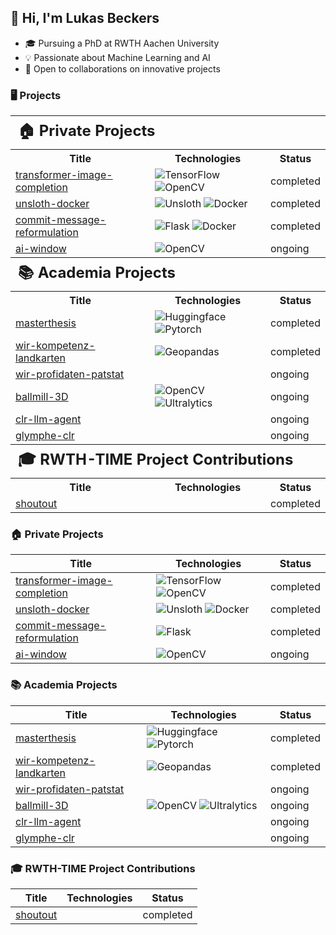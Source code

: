 ## 👋 Hi, I'm Lukas Beckers

* 🎓 Pursuing a PhD at RWTH Aachen University
* 💡 Passionate about Machine Learning and AI
* 🤝 Open to collaborations on innovative projects

<!-- 
### 🖥️ Projects 

<table>
    <tr>
        <th colspan="3" style="text-align: left; font-size: 24px;"><header-main>🏠 Private Projects</th>
    </tr>
    <tr>
        <th><sub-header1>Title</th>
        <th><sub-header2>Technologies</th>
        <th><sub-header3>Status</th>
    </tr>
    <tr>
        <td><a href="https://github.com/LukasBeckers/transformer-image-completion" title="A self-coded transformer in tensorflow to complete MNIST images autoregressively.">transformer-image-completion</td>
        <td>
            <img src="https://img.shields.io/badge/TensorFlow-black?style=flat-square&logo=tensorflow" alt="TensorFlow">
            <img src="https://img.shields.io/badge/OpenCV-black?style=flat-square&logo=opencv" alt="OpenCV">
        </td>
        <td>completed</td>
    </tr>
    <tr>
        <td><a href="https://github.com/LukasBeckers/Unsloth-Docker" title="Simplify your Unsloth AI deployment with this Dockerized setup.">unsloth-docker</td>
        <td>
            <img src="https://img.shields.io/badge/Unsloth-black?style=flat-square&logo=unsloth" alt="Unsloth Ai">
            <img src="https://img.shields.io/badge/Docker-black?style=flat-square&logo=docker" alt="Docker">
        </td>
        <td>completed</td>
    </tr>
    <tr>
        <td><a href="https://github.com/LukasBeckers/commit-message-reformulation" title="A git hook that reformulates your git commit messages to follow the github semantic commit conventions">commit-message-reformulation</td>
        <td>
            <img src="https://img.shields.io/badge/Flask-black?style=flat-square&logo=Flask" alt="Flask">
            <img src="https://img.shields.io/badge/Docker-black?style=flat-square&logo=docker" alt="Docker">
        </td>
        <td>completed</td>
    </tr>
</table>
 -->

 ### 🖥️ Projects 

<table>
    <tr>
        <th colspan="3" style="text-align: left; font-size: 24px;">🏠 Private Projects</th>
    </tr>
    <tr>
        <th>Title</th>
        <th>Technologies</th>
        <th>Status</th>
    </tr>
    <tr>
        <td><a href="https://github.com/LukasBeckers/transformer-image-completion" title="A self-coded transformer in tensorflow to complete MNIST images autoregressively.">transformer-image-completion</a></td>
        <td>
            <img src="https://img.shields.io/badge/TensorFlow-black?style=flat-square&logo=tensorflow" alt="TensorFlow">
            <img src="https://img.shields.io/badge/OpenCV-black?style=flat-square&logo=opencv" alt="OpenCV">
        </td>
        <td>completed</td>
    </tr>
    <tr>
        <td><a href="https://github.com/LukasBeckers/Unsloth-Docker" title="Simplify your Unsloth AI deployment with this Dockerized setup.">unsloth-docker</a></td>
        <td>
            <img src="https://img.shields.io/badge/Unsloth-black?style=flat-square&logo=unsloth" alt="Unsloth">
            <img src="https://img.shields.io/badge/Docker-black?style=flat-square&logo=docker" alt="Docker">
        </td>
        <td>completed</td>
    </tr>
    <tr>
        <td><a href="https://github.com/LukasBeckers/commit-message-reformulation" title="A git hook that reformulates your git commit messages to follow the github semantic commit conventions">commit-message-reformulation</a></td>
        <td>
            <img src="https://img.shields.io/badge/Flask-black?style=flat-square&logo=Flask" alt="Flask">
            <img src="https://img.shields.io/badge/Docker-black?style=flat-square&logo=docker" alt="Docker">
        </td>
        <td>completed</td>
    </tr>
    <tr>
        <td><a href="https://github.com/LukasBeckers/ai-window" title="Using stereo vision to and off-center projection to create the illusion of a window.">ai-window</a></td>
        <td>
            <img src="https://img.shields.io/badge/OpenCV-black?style=flat-square&logo=opencv" alt="OpenCV">
        </td>
        <td>ongoing</td>
    </tr>
    <tr>
        <th colspan="3" style="text-align: left; font-size: 24px;">📚 Academia Projects</th>
    </tr>
    <tr>
        <th>Title</th>
        <th>Technologies</th>
        <th>Status</th>
    </tr>
    <tr>
        <td><a href="https://github.com/LukasBeckers/masterthesis-jappat" title="Extreme multilabel classification of Japanese Patent classes (F-Terms), feature extraction and similarity measurement of patent class embeddings!">masterthesis</a></td>
        <td>
            <img src="https://img.shields.io/badge/Huggingface-black?style=flat-square&logo=huggingface" alt="Huggingface">
            <img src="https://img.shields.io/badge/Pytorch-black?style=flat-square&logo=pytorch" alt="Pytorch">
        </td>
        <td>completed</td>
    </tr>
    <tr>
        <td><a href="https://github.com/LukasBeckers/wir-kompetenz-landkarten" title="Kompetenz Landkarten basierend auf Patstat Patentdaten für WIR Regionen">wir-kompetenz-landkarten</a></td>
        <td>
            <img src="https://img.shields.io/badge/Geopandas-black?style=flat-square&logo=geopandas" alt="Geopandas">
        </td>
        <td>completed</td>
    </tr>
    <tr>
        <td><a href="https://github.com/LukasBeckers/wir-profidaten-patstat" title="Entity matching between Profi dataset and Patstat dataset.">wir-profidaten-patstat</a></td>
        <td></td>
        <td>ongoing</td>
    </tr>
    <tr>
        <td><a href="https://github.com/LukasBeckers/BallMill3D" title="Triangulation of ball movements inside a mixermill using highspeed videos and epipolar geometry!">ballmill-3D</a></td>
        <td>
            <img src="https://img.shields.io/badge/OpenCV-black?style=flat-square&logo=opencv" alt="OpenCV">
            <img src="https://img.shields.io/badge/Ultralytics-black?style=flat-square&logo=ultralytics" alt="Ultralytics">
        </td>
        <td>ongoing</td>
    </tr>
    <tr>
        <td><a href="https://github.com/LukasBeckers/clr-llm-agent" title="Automate your computational literature reviews with automated Large Language Model (LLM) agents.">clr-llm-agent</a></td>
        <td></td>
        <td>ongoing</td>
    </tr>
    <tr>
        <td><a href="https://github.com/LukasBeckers/glymphe-clr" title="A Computational Literature Review (CLR) on the Glymphatic System">glymphe-clr</a></td>
        <td></td>
        <td>ongoing</td>
    </tr>
    <tr>
        <th colspan="3" style="text-align: left; font-size: 24px;">🎓 RWTH-TIME Project Contributions</th>
    </tr>
    <tr>
        <th>Title</th>
        <th>Technologies</th>
        <th>Status</th>
    </tr>
    <tr>
        <td><a href="https://github.com/RWTH-TIME/shoutout" title="Transcription and diarization tool.">shoutout</a></td>
        <td></td>
        <td>completed</td>
    </tr>
</table>

### 🏠 Private Projects

| Title         | Technologies  | Status|
| ------------- |-------------  | ----- |
|[transformer-image-completion](https://github.com/LukasBeckers/transformer-image-completion "A self-coded transformer in tensorflow to complete MNIST images autoregressively.")     |![TensorFlow](https://img.shields.io/badge/TensorFlow-black?style=flat-square&logo=tensorflow) ![OpenCV](https://img.shields.io/badge/OpenCV-black?style=flat-square&logo=opencv) | completed |
|[unsloth-docker](https://github.com/LukasBeckers/Unsloth-Docker "Simplify your Unsloth AI deployment with this Dockerized setup.")|![Unsloth](https://img.shields.io/badge/Unsloth-black?style=flat-square&logo=unsloth) ![Docker](https://img.shields.io/badge/Docker-black?style=flat-square&logo=docker)| completed |
|[commit-message-reformulation](https://github.com/LukasBeckers/commit-message-reformulation "A git hook that reformulates your git commit messages to follow the github semantic commit conventions")|![Flask](https://img.shields.io/badge/Flask-black?style=flat-square&logo=Flask)  | completed |
|[ai-window](https://github.com/LukasBeckers/ai-window "Using stereo vision to and off-center projection to creae the illusion of a window.")|![OpenCV](https://img.shields.io/badge/OpenCV-black?style=flat-square&logo=opencv)  | ongoing |


### 📚 Academia Projects

| Title         | Technologies  | Status|
| ------------- |-------------  | ----- |
|[masterthesis](https://github.com/LukasBeckers/masterthesis-jappat "Extreme multilabel classification of japanese Patent classes (F-Terms), feature extraction and similarity measurement of patent class embeddings!")|![Huggingface](https://img.shields.io/badge/Huggingface-black?style=flat-square&logo=huggingface)  ![Pytorch](https://img.shields.io/badge/Pytorch-black?style=flat-square&logo=pytorch)| completed |
|[wir-kompetenz-landkarten](https://github.com/LukasBeckers/wir-kompetenz-landkarten "Kompetenz Landkarten basierend auf Patstat Patentdaten für WIR Regionen")|![Geopandas](https://img.shields.io/badge/Geopandas-black?style=flat-square&logo=geopandas)| completed |
|[wir-profidaten-patstat](https://github.com/LukasBeckers/wir-profidaten-patstat "Entety matching between Profi dataset and Patstat dataset.")|| ongoing |
|[ballmill-3D](https://github.com/LukasBeckers/BallMill3D "Triangulation of ball movements inside a mixermill using highspeed videos and epipolar geometry!")|![OpenCV](https://img.shields.io/badge/OpenCV-black?style=flat-square&logo=opencv)  ![Ultralytics](https://img.shields.io/badge/Ultralytics-black?style=flat-square&logo=ultralytics)| ongoing |
|[clr-llm-agent](https://github.com/LukasBeckers/clr-llm-agent "Automate your computational literature reviews with automated Large Language Model (LLM) agents.")|| ongoing |
|[glymphe-clr](https://github.com/LukasBeckers/glymphe-clr "A Computational Literature Review (CLR) on the Glymphatic System")|| ongoing |

### 🎓 RWTH-TIME Project Contributions

| Title         | Technologies  | Status|
| ------------- |-------------  | ----- |
|[shoutout](https://github.com/RWTH-TIME/shoutout "Transcription and diarization tool.")     |  | completed |


